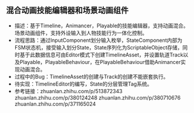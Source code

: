 混合动画技能编辑器和场景动画组件
---
* 描述：基于Timeline，Animancer，Playable的技能编辑器，支持动画混合。场景动画组件，支持外设输入到人物技能行为一体化控制。
* 流程思路：通过InputComponent划分输入枚举，StateComponent内部为FSM状态机，接受输入划分State，State序列化为ScriptableObject存储，同时基于此数据信息可由Editor模式下创建TimelineAsset，并设置轨道Track以及Playable，PlayableBehaviour，在PlayableBehaviour借助Animancer实现动画混合。
* 过程中的Bug：TimelineAsset的创建与Track的创建不能嵌套执行。
* 待实现：TimelineEditor的编写，State的分层管理Tag系统。
* 参考链接：zhuanlan.zhihu.com/p/513872343
            zhuanlan.zhihu.com/p/380124248
            zhuanlan.zhihu.com/p/380710676
            zhuanlan.zhihu.com/p/371165024
